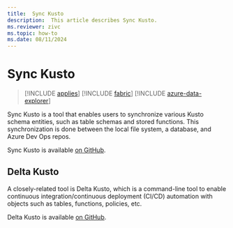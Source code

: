 ```yaml
---
title:  Sync Kusto
description:  This article describes Sync Kusto.
ms.reviewer: zivc
ms.topic: how-to
ms.date: 08/11/2024
---
```


# Sync Kusto

> [!INCLUDE [applies](../includes/applies-to-version/applies.md)] [!INCLUDE [fabric](../includes/applies-to-version/fabric.md)] [!INCLUDE [azure-data-explorer](../includes/applies-to-version/azure-data-explorer.md)]

Sync Kusto is a tool that enables users to synchronize various Kusto schema entities, such as table schemas and stored functions. This synchronization is done between the local file system, a database, and Azure Dev Ops repos.

Sync Kusto is available [on GitHub](https://github.com/microsoft/synckusto).

## Delta Kusto

A closely-related tool is Delta Kusto, which is a command-line tool to enable continuous integration/continuous deployment (CI/CD) automation with objects such as tables, functions, policies, etc.

Delta Kusto is available [on GitHub](https://github.com/microsoft/delta-kusto).
